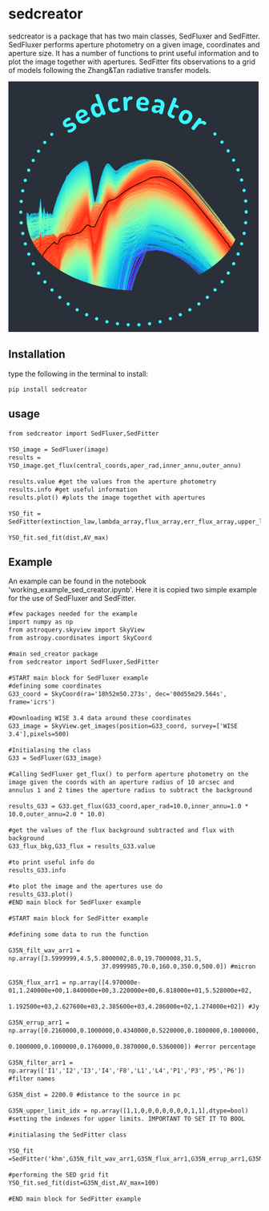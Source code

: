 # sedcreator
sedcreator is a package that has two main classes, SedFluxer and SedFitter. SedFluxer performs aperture photometry on a given image, coordinates and aperture size. It has a number of functions to print useful information and to plot the image together with apertures. SedFitter fits observations to a grid of models following the Zhang&Tan radiative transfer models.

![alt text](https://github.com/fedriani/sedcreator/raw/main/sedcreator_logo.png)


## Installation

type the following in the terminal to install:

```
pip install sedcreator
```

## usage

```
from sedcreator import SedFluxer,SedFitter

YSO_image = SedFluxer(image)
results = YSO_image.get_flux(central_coords,aper_rad,inner_annu,outer_annu)

results.value #get the values from the aperture photometry
results.info #get useful information
results.plot() #plots the image togethet with apertures

YSO_fit = SedFitter(extinction_law,lambda_array,flux_array,err_flux_array,upper_limit_array,filter_array)

YSO_fit.sed_fit(dist,AV_max)
```


## Example


An example can be found in the notebook 'working_example_sed_creator.ipynb'. Here it is copied two simple example for the use of SedFluxer and SedFitter.


```
#few packages needed for the example
import numpy as np
from astroquery.skyview import SkyView
from astropy.coordinates import SkyCoord

#main sed_creator package
from sedcreator import SedFluxer,SedFitter

#START main block for SedFluxer example
#defining some coordinates
G33_coord = SkyCoord(ra='18h52m50.273s', dec='00d55m29.564s', frame='icrs')

#Downloading WISE 3.4 data around these coordinates
G33_image = SkyView.get_images(position=G33_coord, survey=['WISE 3.4'],pixels=500)

#Initialasing the class
G33 = SedFluxer(G33_image)

#Calling SedFluxer get_flux() to perform aperture photometry on the image given the coords with an aperture radius of 10 arcsec and annulus 1 and 2 times the aperture radius to subtract the background

results_G33 = G33.get_flux(G33_coord,aper_rad=10.0,inner_annu=1.0 * 10.0,outer_annu=2.0 * 10.0)

#get the values of the flux background subtracted and flux with background
G33_flux_bkg,G33_flux = results_G33.value

#to print useful info do
results_G33.info

#to plot the image and the apertures use do
results_G33.plot()
#END main block for SedFluxer example

#START main block for SedFitter example

#defining some data to run the function

G35N_filt_wav_arr1 = np.array([3.5999999,4.5,5.8000002,8.0,19.7000008,31.5,
                          37.0999985,70.0,160.0,350.0,500.0]) #micron

G35N_flux_arr1 = np.array([4.970000e-01,1.240000e+00,1.840000e+00,3.220000e+00,6.818000e+01,5.528000e+02,
                     1.192500e+03,2.627600e+03,2.385600e+03,4.286000e+02,1.274000e+02]) #Jy

G35N_errup_arr1 = np.array([0.2160000,0.1000000,0.4340000,0.5220000,0.1800000,0.1000000,
                         0.1000000,0.1000000,0.1760000,0.3870000,0.5360000]) #error percentage

G35N_filter_arr1 = np.array(['I1','I2','I3','I4','F8','L1','L4','P1','P3','P5','P6']) #filter names

G35N_dist = 2200.0 #distance to the source in pc

G35N_upper_limit_idx = np.array([1,1,0,0,0,0,0,0,0,1,1],dtype=bool) #setting the indexes for upper limits. IMPORTANT TO SET IT TO BOOL

#initialasing the SedFitter class

YSO_fit =SedFitter('khm',G35N_filt_wav_arr1,G35N_flux_arr1,G35N_errup_arr1,G35N_upper_limit_idx,G35N_filter_arr1)

#performing the SED grid fit
YSO_fit.sed_fit(dist=G35N_dist,AV_max=100)

#END main block for SedFitter example
```
